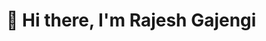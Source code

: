 <!--
**RajeshGajengi/RajeshGajengi** is a ✨ _special_ ✨ repository because its `README.md` (this file) appears on your GitHub profile.

Here are some ideas to get you started:

- 🔭 I’m currently working on ...
- 🌱 I’m currently learning ...
- 👯 I’m looking to collaborate on ...
- 🤔 I’m looking for help with ...
- 💬 Ask me about ...
- 📫 How to reach me: ...
- 😄 Pronouns: ...
- ⚡ Fun fact: ...
-->
# 👋 Hi there, I'm Rajesh Gajengi
<!--
🎯 DevOps Engineer Intern | ☁️ Cloud & Container Enthusiast | 💻 Automating Everything  
📍 India | 🚀 Learning by Doing | 🛠️ CI/CD | 🔐 Infrastructure as Code

---

## ⚡ Quick Bits

- 🔭 Currently working as a **DevOps Intern**, building and maintaining CI/CD pipelines and automating deployments.
- 🌱 Learning **Kubernetes**, **Terraform**, and advanced AWS services like **ECS**, **EKS**, and **CloudFormation**.
- 👯 Open to collaborating on DevOps tools, containerized deployments, or infrastructure automation projects.
- 🤔 Looking for help with real-world **monitoring, alerting**, and **logging** best practices in production.
- 💬 Ask me about: Git, GitHub Actions, Docker, Jenkins, CI/CD, or deploying apps on AWS.
- 📫 Reach me at: [rajuu9825@gmail.com](mailto:rajuu9825@gmail.com) or [LinkedIn]()
- 😄 Pronouns: He/Him
- 🎉 Fun fact: I once broke a Docker container 7 times in one hour... learned more than any tutorial ever taught me!

---
<!--
## 💼 About Me

I'm a self-driven and highly curious **DevOps Engineer Intern** with a background in Electronics & Telecommunication. I transitioned into tech to follow my passion for automation, system reliability, and seamless deployment workflows.

I enjoy working across the DevOps lifecycle — from source control to deployment — and thrive in fast-paced, learning-rich environments. I focus on **hands-on projects**, **real-world simulations**, and writing about what I learn along the way.

---

## 🧰 Tech Stack & Tools

- 🐧 **OS & Scripting**: Linux, Bash
- 📦 **Version Control**: Git, GitHub
- 🐳 **Containerization**: Docker
- 🔁 **CI/CD**: GitHub Actions, Jenkins, Maven
- ☁️ **Cloud**: AWS (EC2, S3, CloudWatch)
- 🛠 **Web & DB**: Apache, Nginx, MySQL

---

## 🚀 Projects

- 🔧 **CI/CD Pipeline for Spring Boot App**  
  Built a complete CI/CD flow with GitHub Actions, Docker, and AWS EC2.
<!--
- 🐬 **MySQL Docker Container Setup**  
  Created a secure and persistent MySQL container for local and cloud use.

- 🌐 **Static Web App Deployment on Render**  
  Deployed a lightweight web app using Docker and free hosting via Render.

- 📈 **CloudWatch Monitoring Setup** *(in progress)*  
  Integrating AWS CloudWatch for log monitoring and custom alerts.
 

> 📌 All projects available at: [github.com/rajuu9825](https://github.com/RajeshGajengi)

---

## ✍️ Blogs & Learning

I share my DevOps journey, tutorials, and project experiences through technical writing:  
📖 [Medium – Rajesh Gajengi](https://medium.com/@rajuu9825)

---

## 🔭 What’s Next?

Currently diving deeper into:
- ✅ Kubernetes (k8s)
- ✅ Terraform
- ✅ Infrastructure Monitoring (Prometheus + Grafana)
- ✅ AWS ECS / EKS & CloudFormation

---

Thanks for visiting my profile — Let’s connect and build something awesome! 🚀
 -->
